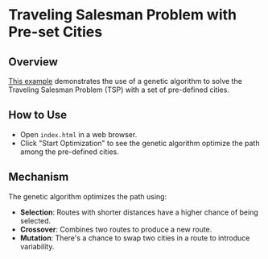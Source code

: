 
# Traveling Salesman Problem with Pre-set Cities

## Overview
[This example](https://michaellomuscio.github.io/Traveling-Salesman-Problem-with-Pre-set-Cities/) demonstrates the use of a genetic algorithm to solve the Traveling Salesman Problem (TSP) with a set of pre-defined cities.

## How to Use
- Open `index.html` in a web browser.
- Click "Start Optimization" to see the genetic algorithm optimize the path among the pre-defined cities.

## Mechanism
The genetic algorithm optimizes the path using:
- **Selection**: Routes with shorter distances have a higher chance of being selected.
- **Crossover**: Combines two routes to produce a new route.
- **Mutation**: There's a chance to swap two cities in a route to introduce variability.
